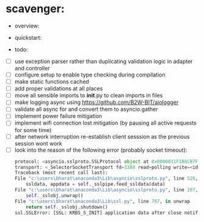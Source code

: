 # scavenger:

* overview:

* quickstart:

* todo:
- [ ] use exception parser rather than duplicating validation logic in adapter and controller
- [ ] configure setup to enable type checking during compilation
- [ ] make static functions cached
- [ ] add proper validations at all places
- [ ] move all sensible imports to __init__.py to clean imports in files
- [ ] make logging async using https://github.com/B2W-BIT/aiologger
- [ ] validate all async for and convert them to asyncio.gather
- [ ] implement power failure mitigation
- [ ] implement wifi connection lost mitigation (by pausing all active requests for some time)
- [ ] after network interruption re-establish client sesssion as the previous session wont work
- [ ] look into the reason of the following error (probably socket timeout):
	```python
	protocol: <asyncio.sslproto.SSLProtocol object at 0x0000011F1B8CB7F0>
	transport: <_SelectorSocketTransport fd=3388 read=polling write=<idle, bufsize=0>>
	Traceback (most recent call last):
	File "c:\users\bharat\anaconda3\Lib\asyncio\sslproto.py", line 526, in data_received
		ssldata, appdata = self._sslpipe.feed_ssldata(data)
	File "c:\users\bharat\anaconda3\Lib\asyncio\sslproto.py", line 207, in feed_ssldata
		self._sslobj.unwrap()
	File "c:\users\bharat\anaconda3\Lib\ssl.py", line 767, in unwrap
		return self._sslobj.shutdown()
	ssl.SSLError: [SSL: KRB5_S_INIT] application data after close notify (_ssl.c:2592)
	```